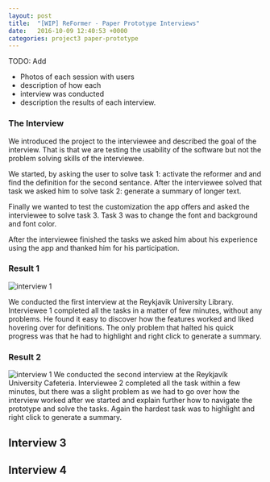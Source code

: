 ```yaml
---
layout: post
title:  "[WIP] ReFormer - Paper Prototype Interviews"
date:   2016-10-09 12:40:53 +0000
categories: project3 paper-prototype
---
```

TODO: Add 

- Photos of each session with users
- description of how each
- interview was conducted
- description the results of each interview. 



### The Interview

We introduced the project to the interviewee and described the goal of the interview. That is that we are testing the usability of the software but not the problem solving skills of the interviewee. 

We started, by asking the user to solve task 1: activate the reformer and and find the definition for the second sentance. After the interviewee solved that task we asked him to solve task 2: generate a summary of longer text.

Finally we wanted to test the customization the app offers and asked the interviewee to solve task 3. Task 3 was to change the font and background and font color.

After the interviewee finished the tasks we asked him about his experience using the app and thanked him for his participation.

### Result 1
![interview 1](https://raw.githubusercontent.com/NOTHGroup/nothgroup.github.io/master/image/interview1.jpg)

We conducted the first interview at the Reykjavik University Library. Interviewee 1 completed all the tasks in a matter of few minutes, without any problems. He found it easy to discover how the features worked and liked hovering over for definitions. The only problem that halted his quick progress was that he had to highlight and right click to generate a summary.


### Result 2
![interview 1](https://raw.githubusercontent.com/NOTHGroup/nothgroup.github.io/master/image/interview2.jpg)
We conducted the second interview at the Reykjavík University Cafeteria. Interviewee 2 completed all the task within a few minutes, but there was a slight problem as we had to go over how the interview worked after we started and explain further how to navigate the prototype and solve the tasks. Again the hardest task was to highlight and right click to generate a summary.

## Interview 3

## Interview 4
